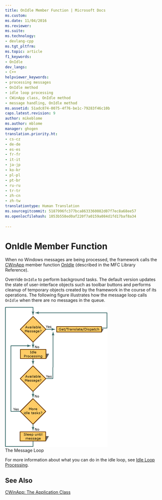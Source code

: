 ```yaml
---
title: OnIdle Member Function | Microsoft Docs
ms.custom: 
ms.date: 11/04/2016
ms.reviewer: 
ms.suite: 
ms.technology:
- devlang-cpp
ms.tgt_pltfrm: 
ms.topic: article
f1_keywords:
- OnIdle
dev_langs:
- C++
helpviewer_keywords:
- processing messages
- OnIdle method
- idle loop processing
- CWinApp class, OnIdle method
- message handling, OnIdle method
ms.assetid: 51adc874-0075-4f76-be1c-79283f46c10b
caps.latest.revision: 9
author: mikeblome
ms.author: mblome
manager: ghogen
translation.priority.ht:
- cs-cz
- de-de
- es-es
- fr-fr
- it-it
- ja-jp
- ko-kr
- pl-pl
- pt-br
- ru-ru
- tr-tr
- zh-cn
- zh-tw
translationtype: Human Translation
ms.sourcegitcommit: 5187996fc377bca8633360082d07f7ec8a68ee57
ms.openlocfilehash: 1053b558ed0af220f7a0159a084d1fd17baf8a34

---
```

# OnIdle Member Function
When no Windows messages are being processed, the framework calls the [CWinApp](../mfc/reference/cwinapp-class.md) member function [OnIdle](../mfc/reference/cwinapp-class.md#cwinapp__onidle) (described in the MFC Library Reference).  
  
 Override `OnIdle` to perform background tasks. The default version updates the state of user-interface objects such as toolbar buttons and performs cleanup of temporary objects created by the framework in the course of its operations. The following figure illustrates how the message loop calls `OnIdle` when there are no messages in the queue.  
  
 ![Message loop process](../mfc/media/vc387c1.gif "vc387c1")  
The Message Loop  
  
 For more information about what you can do in the idle loop, see [Idle Loop Processing](../mfc/idle-loop-processing.md).  
  
## See Also  
 [CWinApp: The Application Class](../mfc/cwinapp-the-application-class.md)



<!--HONumber=Jan17_HO2-->


